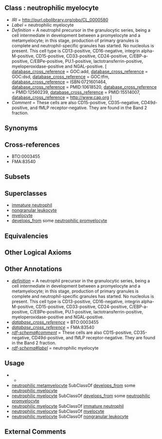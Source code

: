 
## Class : neutrophilic myelocyte

 * *IRI* = http://purl.obolibrary.org/obo/CL_0000580
 * *Label* = neutrophilic myelocyte
 * *Definition* = A neutrophil precursor in the granulocytic series, being a cell intermediate in development between a promyelocyte and a metamyelocyte; in this stage, production of primary granules is complete and neutrophil-specific granules has started. No nucleolus is present. This cell type is CD13-positive, CD16-negative, integrin alpha-M-positive, CD15-positive, CD33-positive, CD24-positive, C/EBP-a-positive, C/EBPe-positive, PU.1-positive, lactotransferrin-positive, myeloperoxidase-positive and NGAL-positive. [ [database_cross_reference](../../ef/oboInOwl#hasDbXref.md) = GOC:add, [database_cross_reference](../../ef/oboInOwl#hasDbXref.md) = GOC:dsd, [database_cross_reference](../../ef/oboInOwl#hasDbXref.md) = GOC:tfm, [database_cross_reference](../../ef/oboInOwl#hasDbXref.md) = ISBN:0721601464, [database_cross_reference](../../ef/oboInOwl#hasDbXref.md) = PMID:10618520, [database_cross_reference](../../ef/oboInOwl#hasDbXref.md) = PMID:12560239, [database_cross_reference](../../ef/oboInOwl#hasDbXref.md) = PMID:15514007, [database_cross_reference](../../ef/oboInOwl#hasDbXref.md) = http://www.cap.org ]
 * *Comment* = These cells are also CD15-positive, CD35-negative, CD49d-positive, and fMLP receptor-negative. They are found in the Band 2 fraction.

## Synonyms


## Cross-references

 * BTO:0003455
 * FMA:83540

## Subsets


## Superclasses

 * [immature neutrophil](../../CL/76/CL_0000776.md)
 * [nongranular leukocyte](../../CL/87/CL_0002087.md)
 * [myelocyte](../../CL/93/CL_0002193.md)
 * [develops_from](../../RO/02/RO_0002202.md) some [neutrophilic promyelocyte](../../CL/64/CL_0000564.md)

## Equivalencies


## Other Logical Axioms


## Other Annotations

 * *[definition](../../IAO/15/IAO_0000115.md)* = A neutrophil precursor in the granulocytic series, being a cell intermediate in development between a promyelocyte and a metamyelocyte; in this stage, production of primary granules is complete and neutrophil-specific granules has started. No nucleolus is present. This cell type is CD13-positive, CD16-negative, integrin alpha-M-positive, CD15-positive, CD33-positive, CD24-positive, C/EBP-a-positive, C/EBPe-positive, PU.1-positive, lactotransferrin-positive, myeloperoxidase-positive and NGAL-positive.
 * *[database_cross_reference](../../ef/oboInOwl#hasDbXref.md)* = BTO:0003455
 * *[database_cross_reference](../../ef/oboInOwl#hasDbXref.md)* = FMA:83540
 * *[rdf-schema#comment](../../nt/rdf-schema#comment.md)* = These cells are also CD15-positive, CD35-negative, CD49d-positive, and fMLP receptor-negative. They are found in the Band 2 fraction.
 * *[rdf-schema#label](../../el/rdf-schema#label.md)* = neutrophilic myelocyte

## Usage

 * -
 * [neutrophilic metamyelocyte](../../CL/82/CL_0000582.md) SubClassOf [develops_from](../../RO/02/RO_0002202.md) some [neutrophilic myelocyte](../../CL/80/CL_0000580.md)
 * [neutrophilic myelocyte](../../CL/80/CL_0000580.md) SubClassOf [develops_from](../../RO/02/RO_0002202.md) some [neutrophilic promyelocyte](../../CL/64/CL_0000564.md)
 * [neutrophilic myelocyte](../../CL/80/CL_0000580.md) SubClassOf [immature neutrophil](../../CL/76/CL_0000776.md)
 * [neutrophilic myelocyte](../../CL/80/CL_0000580.md) SubClassOf [myelocyte](../../CL/93/CL_0002193.md)
 * [neutrophilic myelocyte](../../CL/80/CL_0000580.md) SubClassOf [nongranular leukocyte](../../CL/87/CL_0002087.md)

## External Comments

